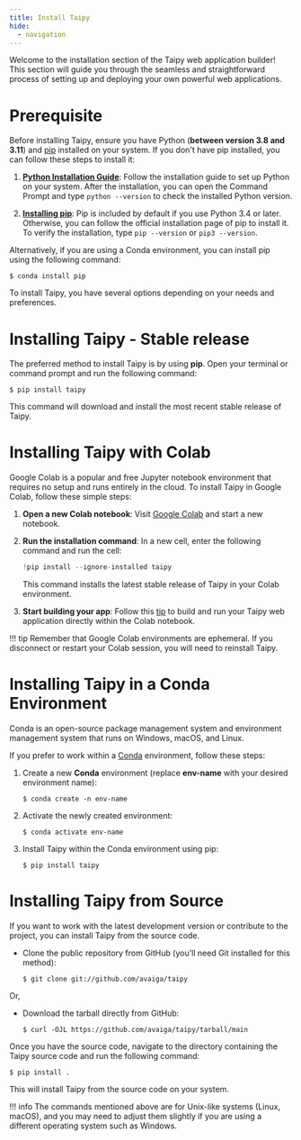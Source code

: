 ```yaml
---
title: Install Taipy
hide:
  - navigation
---
```


Welcome to the installation section of the Taipy web application builder! This section will 
guide you through the seamless and straightforward process of setting up and deploying your own 
powerful web applications.

# Prerequisite

Before installing Taipy, ensure you have Python (**between version 3.8 and 3.11**) and 
[pip](https://pip.pypa.io) installed on your system. If you don't have pip installed, you can 
follow these steps to install it:

1. **[Python Installation Guide](http://docs.python-guide.org/en/latest/starting/installation/)**: 
    Follow the installation guide to set up Python on your system. 
    After the installation, you can open the Command Prompt and type `python --version` to check 
    the installed Python version.

2. **[Installing pip](https://pip.pypa.io/en/latest/installation/)**: Pip is included by default 
    if you use Python 3.4 or later. Otherwise, you can follow the official 
    installation page of pip to install it. To verify the installation, type `pip --version` or 
    `pip3 --version`.

Alternatively, if you are using a Conda environment, you can install pip using the following 
command:

```console
$ conda install pip
```

To install Taipy, you have several options depending on your needs and preferences.

# Installing Taipy - Stable release

The preferred method to install Taipy is by using **pip**. Open your terminal or command prompt 
and run the following command:

```console
$ pip install taipy
```

This command will download and install the most recent stable release of Taipy.


# Installing Taipy with Colab

Google Colab is a popular and free Jupyter notebook environment that requires no setup 
and runs entirely in the cloud. To install Taipy in Google Colab, follow these simple 
steps:

1. **Open a new Colab notebook**: Visit [Google Colab](https://colab.research.google.com) 
and start a new notebook.

2. **Run the installation command**: In a new cell, enter the following command and run 
the cell:

    ```python
    !pip install --ignore-installed taipy
    ```

    This command installs the latest stable release of Taipy in your Colab environment.

3. **Start building your app**: Follow this 
[tip](../knowledge_base/tips/colab_with_ngrok/index.md) to build and run your Taipy web 
application directly within the Colab notebook. 

!!! tip
    Remember that Google Colab environments are ephemeral. If you disconnect or restart 
    your Colab session, you will need to reinstall Taipy.

# Installing Taipy in a Conda Environment

Conda is an open-source package management system and environment management system that runs on 
Windows, macOS, and Linux. 

If you prefer to work within a [Conda](https://docs.conda.io/projects/conda/en/latest/index.html)
environment, follow these steps:

1. Create a new **Conda** environment (replace **env-name** with your desired environment name):
    ```console
    $ conda create -n env-name
    ```
2. Activate the newly created environment:
    ``` console
    $ conda activate env-name
    ```
3. Install Taipy within the Conda environment using pip:
    ```console
    $ pip install taipy
    ```

# Installing Taipy from Source

If you want to work with the latest development version or contribute to the project, you can 
install Taipy from the source code.

- Clone the public repository from GitHub (you'll need Git installed for this method):
    ```console
    $ git clone git://github.com/avaiga/taipy
    ```

Or,  
  
- Download the tarball directly from GitHub:
    ```console
    $ curl -OJL https://github.com/avaiga/taipy/tarball/main
    ```

Once you have the source code, navigate to the directory containing the Taipy source code and 
run the following command:

```console
$ pip install .
```

This will install Taipy from the source code on your system. 

!!! info 
    The commands mentioned above are for Unix-like systems (Linux, macOS), and you may 
    need to adjust them slightly if you are using a different operating system such as Windows.
